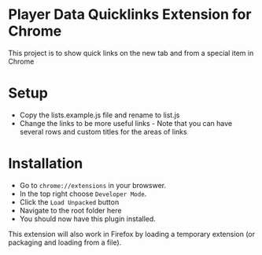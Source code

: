# Player Data Quicklinks Extension for Chrome
This project is to show quick links on the new tab and from a special item in Chrome

# Setup
- Copy the lists.example.js file and rename to list.js
- Change the links to be more useful links - Note that you can have several rows and custom titles for the areas of links

# Installation
- Go to `chrome://extensions` in your browswer. 
- In the top right choose `Developer Mode`.
- Click the `Load Unpacked` button 
- Navigate to the root folder here
- You should now have this plugin installed.

This extension will also work in Firefox by loading a temporary extension (or packaging and loading from a file). 
